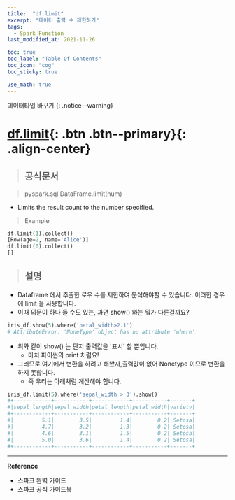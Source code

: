 ```yaml
---
title:  "df.limit"
excerpt: "데이터 출력 수 제한하기"
tags:
  - Spark_Function
last_modified_at: 2021-11-26

toc: true
toc_label: "Table Of Contents"
toc_icon: "cog"
toc_sticky: true

use_math: true
---
```


데이터타입 바꾸기
{: .notice--warning}

# [df.limit](#link){: .btn .btn--primary}{: .align-center}

> ## 공식문서

> pyspark.sql.DataFrame.limit(num)

- Limits the result count to the number specified.

> Example

```python
df.limit(1).collect()
[Row(age=2, name='Alice')]
df.limit(0).collect()
[]
```

> ## 설명

- Dataframe 에서 추출한 로우 수를 제한하여 분석해야할 수 있습니다. 이러한 경우에 limit 을 사용합니다.
- 이때 의문이 하나 들 수도 있는, 과연 show() 와는 뭐가 다른걸까요?

```python
iris_df.show(5).where('petal_width>2.1')
# AttributeError: 'NoneType' object has no attribute 'where'
```

- 위와 같이 show() 는 단지 출력값을 '표시' 할 뿐입니다.
  - 마치  파이썬의 print 처럼요!
- 그러므로 여기에서 변환을 하려고 해봤자,출력값이 없어 Nonetype 이므로 변환을 하지 못합니다.
  - 즉 우리는 아래처럼 계산해야 합니다.

```python
iris_df.limit(5).where('sepal_width > 3').show()
#+------------+-----------+------------+-----------+-------+
#|sepal_length|sepal_width|petal_length|petal_width|variety|
#+------------+-----------+------------+-----------+-------+
#|         5.1|        3.5|         1.4|        0.2| Setosa|
#|         4.7|        3.2|         1.3|        0.2| Setosa|
#|         4.6|        3.1|         1.5|        0.2| Setosa|
#|         5.0|        3.6|         1.4|        0.2| Setosa|
#+------------+-----------+------------+-----------+-------+
```


---

**Reference**

- 스파크 완벽 가이드
- 스파크 공식 가이드북




